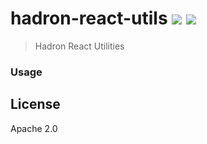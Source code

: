 # hadron-react-utils [![][travis_img]][travis_url] [![][npm_img]][npm_url]

> Hadron React Utilities

### Usage

## License

Apache 2.0

[travis_img]: https://img.shields.io/travis/mongodb-js/hadron-react.svg?style=flat-square
[travis_url]: https://travis-ci.org/mongodb-js/hadron-react
[npm_img]: https://img.shields.io/npm/v/hadron-react-utils.svg?style=flat-square
[npm_url]: https://www.npmjs.org/package/hadron-react-utils
